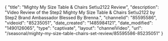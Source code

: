 {
    "title": "Mighty My Size Table & Chairs Set\u2122 Review",
    "description": "Video Review of the Step2 Mighty My Size Table & Chairs Set\u2122 by Step2 Brand Ambassador Blessed By Brenna.",
    "channelid": "85595586",
    "videoid": "85235051",
    "date_created": "1485984121",
    "date_modified": "1490126065",
    "type": "captivate",
    "layout": "channelVideo",
    "url": "\/seasonal\/mighty-my-size-table-chairs-set-review\/85595586-85235051"
}